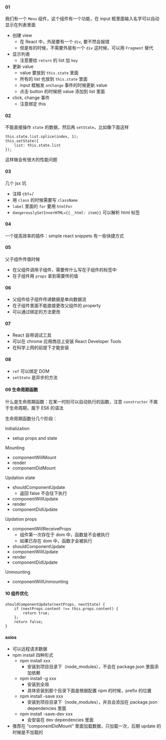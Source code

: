 #### 01
我们有一个 `Menu` 组件，这个组件有一个功能，在 input 框里面输入名字可以自动显示在列表里面

-  创建 view
    - 在 React 中，外层要有一个 `div`, 要不然会报错
    - 但是有的时候，不需要外层有一个 `div` 这时候，可以用 `Fragment` 替代
- 显示列表
    - 注意要给 `return` 的 list 加 `key`
- 更新 value
    - value 要放到 `this.state` 里面
    - 所有的 list 也放到 `this.state` 里面
    - input 框触发 `onChange` 事件的时候更新 value
    - 点击 button 的时候把 value 添加到 list 里面
- click, change 事件
    - 注意绑定 this

#### 02
不能直接操作 `state` 的数据，然后再 `setState`，比如像下面这样
```
this.state.list.splice(index, 1);
this.setState({
    list: this.state.list
});
```
这样做会有很大的性能问题

#### 03
几个 jsx 坑
- 注释 ctrl+/
- 用 `class` 的时候需要写 `className`
- `label` 里面的 `for` 要用 `htmlFor`
- `dangerouslySetInnerHTML={{__html: item}}` 可以解析 html 标签

#### 04
一个提高效率的插件：simple react snippets
有一些快捷方式

#### 05
父子组件传值时候
- 在父组件调用子组件，需要传什么写在子组件的标签中
- 在子组件用 `props` 拿到需要传的值

#### 06
- 父组件给子组件传递数据是单向数据流
- 在子组件里面不能直接更改父组件的 property
- 可以通过绑定的方法更改

#### 07
- React 自带调试工具
- 可以在 chrome 应用商店上安装 React Developer Tools
- 在科学上网的前提下才能安装

#### 08
- `ref` 可以绑定 DOM
- `setState` 是异步的方法

#### 09 生命周期函数
什么是生命周期函数：在某一时刻可以自动执行的函数，注意 `constructor` 不属于生命周期，属于 ES6 的语法

生命周期函数分几个阶段：

Initialization
- setup props and state

Mounting
- componentWillMount
- render
- componentDidMount

Updation state
- shouldComponentUpdate
    - 返回 false 不会往下执行
- componentWillUpdate
- render
- componentDidUpdate

Updation props
- componentWillReceiveProps
    - 组件第一次存在于 dom 中，函数是不会被执行
    - 如果已存在 dom 中，函数才会被执行
- shouldComponentUpdate
- componentWillUpdate
- render
- componentDidUpdate

Unmounting
- componentWillUnmounting

#### 10 组件优化
```
shouldComponentUpdate(nextProps, nextState) {
    if (nextProps.content !== this.props.content) {
        return true;
    };
    return false;
}
```

#### axios
- 可以远程请求数据
- npm install 四种形式
    - npm install xxx
        - 安装到项目目录下（node_modules），不会在 package.json 里面添加依赖
    - npm install -g xxx
        - 安装到全局
        - 具体安装到那个目录下面是根据配置 npm 的时候，prefix 的位置
    - npm install -save xxx
        - 安装到项目目录下（node_modules），并且会添加在 package.json dependencies 里面
    - npm install -save-dev xxx
        - 会安装在 dev dependencies 里面
- 推荐在 “componentDidMount” 里面加载数据，只加载一次，后期 update 的时候是不加载的




